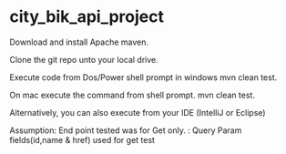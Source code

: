 # city_bik_api_project

Download and install Apache maven.

Clone the git repo unto your local drive.

Execute code from Dos/Power shell prompt in windows mvn clean test.

On mac execute the command from shell prompt. mvn clean test.

Alternatively, you can also execute from your IDE (IntelliJ or Eclipse)

Assumption: End point tested was for Get only.
          : Query Param fields(id,name & href) used for get test
